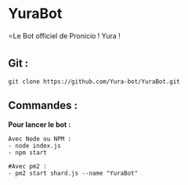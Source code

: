 # YuraBot
⭐️Le Bot officiel de Pronicio ! Yura !

## Git :

```
git clone https://github.com/Yura-bot/YuraBot.git
```

## Commandes :

**Pour lancer le bot :**
```
Avec Node ou NPM :  
- node index.js  
- npm start

#Avec pm2 : 
- pm2 start shard.js --name "YuraBot"
```

